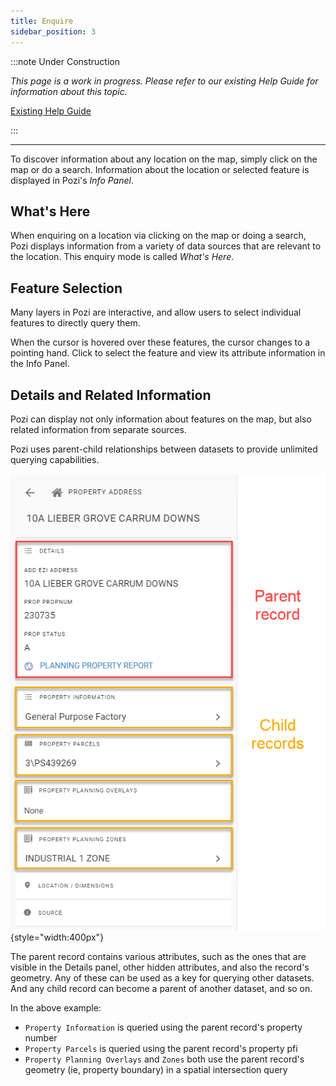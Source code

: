 ```yaml
---
title: Enquire
sidebar_position: 3
---
```


:::note Under Construction

*This page is a work in progress. Please refer to our existing Help Guide for information about this topic.*

[Existing Help Guide](https://help.pozi.com/search?query=enquire)

:::

---

To discover information about any location on the map, simply click on the map or do a search. Information about the location or selected feature is displayed in Pozi's *Info Panel*.

## What's Here

When enquiring on a location via clicking on the map or doing a search, Pozi displays information from a variety of data sources that are relevant to the location. This enquiry mode is called *What's Here*.

## Feature Selection

Many layers in Pozi are interactive, and allow users to select individual features to directly query them.

When the cursor is hovered over these features, the cursor changes to a pointing hand. Click to select the feature and view its attribute information in the Info Panel.

## Details and Related Information

Pozi can display not only information about features on the map, but also related information from separate sources.

Pozi uses parent-child relationships between datasets to provide unlimited querying capabilities.

![](./img/info-panel-parent-and-child-records.png){style="width:400px"}

The parent record contains various attributes, such as the ones that are visible in the Details panel, other hidden attributes, and also the record's geometry. Any of these can be used as a key for querying other datasets. And any child record can become a parent of another dataset, and so on.

In the above example:

* `Property Information` is queried using the parent record's property number
* `Property Parcels` is queried using the parent record's property pfi
* `Property Planning Overlays` and `Zones` both use the parent record's geometry (ie, property boundary) in a spatial intersection query
